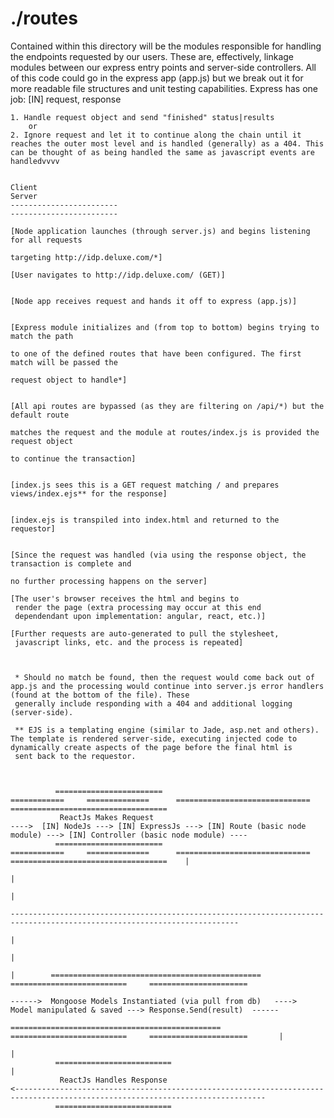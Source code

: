 # ./routes

Contained within this directory will be the modules responsible for handling the endpoints requested by our users. These are, effectively, linkage modules between our express entry points and
server-side controllers. All of this code could go in the express app (app.js) but we break out it for more readable file structures and unit testing capabilities. Express has one job:
    [IN] request, response

    1. Handle request object and send "finished" status|results
        or
    2. Ignore request and let it to continue along the chain until it reaches the outer most level and is handled (generally) as a 404. This can be thought of as being handled the same as javascript events are handledvvvv


    Client                                                                   Server
    ------------------------                                                 ------------------------
                                                                            [Node application launches (through server.js) and begins listening for all requests
                                                                             targeting http://idp.deluxe.com/*]

    [User navigates to http://idp.deluxe.com/ (GET)]

                                                                            [Node app receives request and hands it off to express (app.js)]

                                                                            [Express module initializes and (from top to bottom) begins trying to match the path
                                                                             to one of the defined routes that have been configured. The first match will be passed the
                                                                             request object to handle*]

                                                                            [All api routes are bypassed (as they are filtering on /api/*) but the default route
                                                                             matches the request and the module at routes/index.js is provided the request object
                                                                             to continue the transaction]

                                                                            [index.js sees this is a GET request matching / and prepares views/index.ejs** for the response]

                                                                            [index.ejs is transpiled into index.html and returned to the requestor]

                                                                            [Since the request was handled (via using the response object, the transaction is complete and
                                                                             no further processing happens on the server]

    [The user's browser receives the html and begins to
     render the page (extra processing may occur at this end
     dependendant upon implementation: angular, react, etc.)]

    [Further requests are auto-generated to pull the stylesheet,
     javascript links, etc. and the process is repeated]



     * Should no match be found, then the request would come back out of app.js and the processing would continue into server.js error handlers (found at the bottom of the file). These
     generally include responding with a 404 and additional logging (server-side).

     ** EJS is a templating engine (similar to Jade, asp.net and others). The template is rendered server-side, executing injected code to dynamically create aspects of the page before the final html is
     sent back to the requestor.



              ========================                                              ============     ==============      ==============================      ===================================
               ReactJs Makes Request                                         ---->  [IN] NodeJs ---> [IN] ExpressJs ---> [IN] Route (basic node module) ---> [IN] Controller (basic node module) ----
              ========================                                              ============     ==============      ==============================      ===================================    |
                                                                                                                                                                                                    |
                                                                                                                                                                                                    |
                                                                            -------------------------------------------------------------------------------------------------------------------------
                                                                            |
                                                                            |
                                                                            |        ===============================================          ==========================     ======================
                                                                            ------>  Mongoose Models Instantiated (via pull from db)   ---->   Model manipulated & saved ---> Response.Send(result)  ------
                                                                                     ===============================================          ==========================     ======================       |
                                                                                                                                                                                                          |
              ==========================                                                                                                                                                                  |
               ReactJs Handles Response                                     <------------------------------------------------------------------------------------------------------------------------------
              ==========================